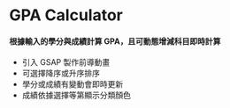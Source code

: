 # GPA Calculator

#### 根據輸入的學分與成績計算 GPA，且可動態增減科目即時計算

- 引入 GSAP 製作前導動畫
- 可選擇降序或升序排序
- 學分或成績有變動會即時更新
- 成績依據選擇等第顯示分類顏色


